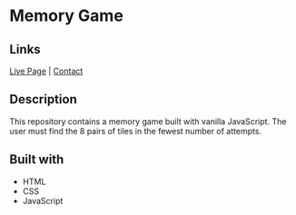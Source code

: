 # Memory Game
## Links
[Live Page](https://vlaurencena.github.io/memory-game/) | [Contact](mailto:victorlaurencena@gmail.com)
## Description
This repository contains a memory game built with vanilla JavaScript. The user must find the 8 pairs of tiles in the fewest number of attempts.
## Built with
* HTML
* CSS
* JavaScript
